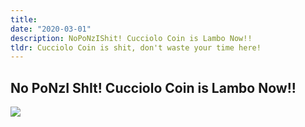 ```yaml
---
title: 
date: "2020-03-01"
description: NoPoNzIShit! Cucciolo Coin is Lambo Now!!
tldr: Cucciolo Coin is shit, don't waste your time here!
---
```


## No PoNzI ShIt! Cucciolo Coin is Lambo Now!!


![](images/QccioloCoin.png)



